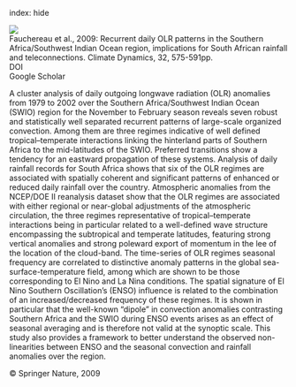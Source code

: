 index: hide

<div class="Citation">
    <div class="Citation-thumb CitationThumb-linked"  data-href="https://doi.org/10.1007/s00382-008-0426-2">
      <img src="https://static.claimspace.cloud/climate-study-static/refs/thumbs/14/Fauchereau_et_al_2009-thumb.png" />
    </div>

  <div class="Citation-body">
    <div class="Citation-text">Fauchereau et al., 2009: Recurrent daily OLR patterns in the Southern Africa/Southwest Indian Ocean region, implications for South African rainfall and teleconnections. <span class="Article-journal">Climate Dynamics, </span><span class="Article-volume">32, </span>575-591pp.</div>
    <div class="Citation-links">
      <div class="CitationLink" data-href="https://doi.org/10.1007/s00382-008-0426-2">
        <div class="CitationLink-icon CitationLink-Doi"></div>
        <div class="CitationLink-text">DOI</div>
      </div>
      <div class="CitationLink" data-href="https://scholar.google.com/scholar?q=10.1007/s00382-008-0426-2">
        <div class="CitationLink-icon CitationLink-Scholar"></div>
        <div class="CitationLink-text">Google Scholar</div>
      </div>
    </div>
  </div>
</div>

A cluster analysis of daily outgoing longwave radiation (OLR) anomalies from 1979 to 2002 over the Southern Africa/Southwest Indian Ocean (SWIO) region for the November to February season reveals seven robust and statistically well separated recurrent patterns of large-scale organized convection. Among them are three regimes indicative of well defined tropical–temperate interactions linking the hinterland parts of Southern Africa to the mid-latitudes of the SWIO. Preferred transitions show a tendency for an eastward propagation of these systems. Analysis of daily rainfall records for South Africa shows that six of the OLR regimes are associated with spatially coherent and significant patterns of enhanced or reduced daily rainfall over the country. Atmospheric anomalies from the NCEP/DOE II reanalysis dataset show that the OLR regimes are associated with either regional or near-global adjustments of the atmospheric circulation, the three regimes representative of tropical–temperate interactions being in particular related to a well-defined wave structure encompassing the subtropical and temperate latitudes, featuring strong vertical anomalies and strong poleward export of momentum in the lee of the location of the cloud-band. The time-series of OLR regimes seasonal frequency are correlated to distinctive anomaly patterns in the global sea-surface-temperature field, among which are shown to be those corresponding to El Nino and La Nina conditions. The spatial signature of El Nino Southern Oscillation’s (ENSO) influence is related to the combination of an increased/decreased frequency of these regimes. It is shown in particular that the well-known “dipole” in convection anomalies contrasting Southern Africa and the SWIO during ENSO events arises as an effect of seasonal averaging and is therefore not valid at the synoptic scale. This study also provides a framework to better understand the observed non-linearities between ENSO and the seasonal convection and rainfall anomalies over the region.

<div class="Citation-copy">
&copy; Springer Nature, 2009
</div>